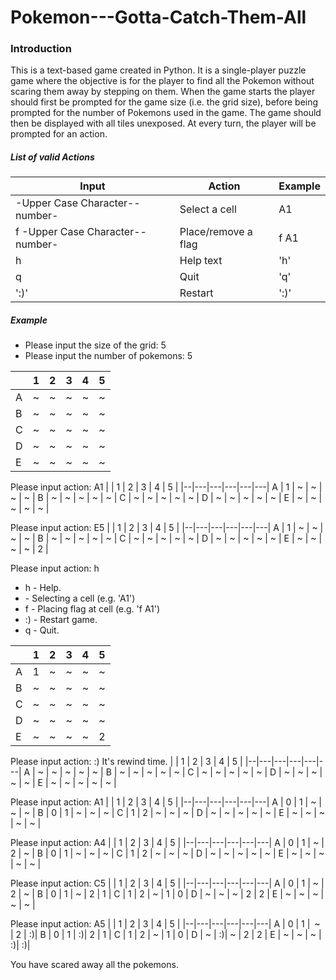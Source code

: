 # Pokemon---Gotta-Catch-Them-All

### Introduction
This is a text-based game created in Python. It is a single-player puzzle game where the objective is for the player to find
all the Pokemon without scaring them away by stepping on them. When the game starts the player should first be prompted for the game size (i.e. the grid size), before being prompted for the number of Pokemons used in the game. The game should then be displayed with all tiles unexposed. At every turn, the player will be prompted for an action.

##### List of valid Actions
| Input  | Action | Example |
| --------------------------------- | -------------------- | ---- |
|   -Upper Case Character--number-  |     Select a cell    |  A1  | 
| f -Upper Case Character--number-  | Place/remove a flag  | f A1 |
|                 h                 |      Help text       |  'h' |
|                 q                 |         Quit         |  'q' |
|                ':)'               |        Restart       | ':)' |

##### Example

- Please input the size of the grid: 5
- Please input the number of pokemons: 5

|  | 1 | 2 | 3 | 4 | 5 |
|--|---|---|---|---|---|
A | ~ | ~ | ~ | ~ | ~ |
B | ~ | ~ | ~ | ~ | ~ |
C | ~ | ~ | ~ | ~ | ~ |
D | ~ | ~ | ~ | ~ | ~ |
E | ~ | ~ | ~ | ~ | ~ |

Please input action: A1
|  | 1 | 2 | 3 | 4 | 5 |
|--|---|---|---|---|---|
A | 1 | ~ | ~ | ~ | ~ |
B | ~ | ~ | ~ | ~ | ~ |
C | ~ | ~ | ~ | ~ | ~ |
D | ~ | ~ | ~ | ~ | ~ |
E | ~ | ~ | ~ | ~ | ~ |

Please input action: E5
|  | 1 | 2 | 3 | 4 | 5 |
|--|---|---|---|---|---|
A | 1 | ~ | ~ | ~ | ~ |
B | ~ | ~ | ~ | ~ | ~ |
C | ~ | ~ | ~ | ~ | ~ |
D | ~ | ~ | ~ | ~ | ~ |
E | ~ | ~ | ~ | ~ | 2 |

Please input action: h
- h - Help.
- <Uppercase Letter><number> - Selecting a cell (e.g. 'A1')
- f <Uppercase Letter><number> - Placing flag at cell (e.g. 'f A1')
- :) - Restart game.
- q - Quit.

|  | 1 | 2 | 3 | 4 | 5 |
|--|---|---|---|---|---|
A | 1 | ~ | ~ | ~ | ~ |
B | ~ | ~ | ~ | ~ | ~ |
C | ~ | ~ | ~ | ~ | ~ |
D | ~ | ~ | ~ | ~ | ~ |
E | ~ | ~ | ~ | ~ | 2 |

Please input action: :)
It's rewind time.
|  | 1 | 2 | 3 | 4 | 5 |
|--|---|---|---|---|---|
A | ~ | ~ | ~ | ~ | ~ |
B | ~ | ~ | ~ | ~ | ~ |
C | ~ | ~ | ~ | ~ | ~ |
D | ~ | ~ | ~ | ~ | ~ |
E | ~ | ~ | ~ | ~ | ~ |

Please input action: A1
|  | 1 | 2 | 3 | 4 | 5 |
|--|---|---|---|---|---|
A | 0 | 1 | ~ | ~ | ~ |
B | 0 | 1 | ~ | ~ | ~ |
C | 1 | 2 | ~ | ~ | ~ |
D | ~ | ~ | ~ | ~ | ~ |
E | ~ | ~ | ~ | ~ | ~ |

Please input action: A4
|  | 1 | 2 | 3 | 4 | 5 |
|--|---|---|---|---|---|
A | 0 | 1 | ~ | 2 | ~ |
B | 0 | 1 | ~ | ~ | ~ |
C | 1 | 2 | ~ | ~ | ~ |
D | ~ | ~ | ~ | ~ | ~ |
E | ~ | ~ | ~ | ~ | ~ |

Please input action: C5
|  | 1 | 2 | 3 | 4 | 5 |
|--|---|---|---|---|---|
A | 0 | 1 | ~ | 2 | ~ |
B | 0 | 1 | ~ | 2 | 1 |
C | 1 | 2 | ~ | 1 | 0 |
D | ~ | ~ | ~ | 2 | 2 |
E | ~ | ~ | ~ | ~ | ~ |

Please input action: A5
|  | 1 | 2 | 3 | 4 | 5 |
|--|---|---|---|---|---|
A | 0 | 1 | ~ | 2 | :)|
B | 0 | 1 | :)| 2 | 1 |
C | 1 | 2 | ~ | 1 | 0 |
D | ~ | :)| ~ | 2 | 2 |
E | ~ | ~ | ~ | :)| :)|

You have scared away all the pokemons.
